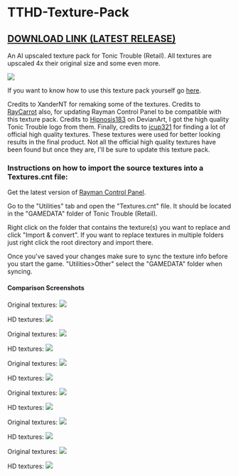 # TTHD-Texture-Pack
## [DOWNLOAD LINK (LATEST RELEASE)](https://github.com/TonicGaro/TTHD-Texture-Pack/releases/latest/download/TTHD.7z)
An AI upscaled texture pack for Tonic Trouble (Retail). All textures are upscaled 4x their original size and some even more.

![](https://github.com/TonicGaro/TTHD-Textures/blob/main/TTHD%20Logo.png)

If you want to know how to use this texture pack yourself go [here](https://raymanpc.com/forum/viewtopic.php?t=74787).

Credits to XanderNT for remaking some of the textures. Credits to [RayCarrot](https://github.com/RayCarrot) also, for updating Rayman Control Panel to be compatible with this texture pack. Credits to [Hipnosis183](https://www.deviantart.com/hipnosis183) on DevianArt, I got the high quality Tonic Trouble logo from them. Finally, credits to [icup321](https://github.com/icup321) for finding a lot of official high quality textures. These textures were used for better looking results in the final product. Not all the official high quality textures have been found but once they are, I'll be sure to update this texture pack.

### Instructions on how to import the source textures into a Textures.cnt file:

Get the latest version of [Rayman Control Panel](https://github.com/RayCarrot/RayCarrot.RCP.Metro/releases).

Go to the "Utilities" tab and open the "Textures.cnt" file. It should be located in the "GAMEDATA" folder of Tonic Trouble (Retail).

Right click on the folder that contains the texture(s) you want to replace and click "Import & convert". If you want to replace textures in multiple folders just right click the root directory and import there. 

Once you've saved your changes make sure to sync the texture info before you start the game. "Utilities>Other" select the "GAMEDATA" folder when syncing.

#### Comparison Screenshots
Original textures:
![](https://github.com/TonicGaro/TTHD-Texture-Pack/blob/main/Screenshots/original1.png)

HD textures:
![](https://github.com/TonicGaro/TTHD-Texture-Pack/blob/main/Screenshots/hd1.png)

Original textures:
![](https://github.com/TonicGaro/TTHD-Texture-Pack/blob/main/Screenshots/original2.png)

HD textures:
![](https://github.com/TonicGaro/TTHD-Texture-Pack/blob/main/Screenshots/hd2.png)

Original textures:
![](https://github.com/TonicGaro/TTHD-Texture-Pack/blob/main/Screenshots/original3.png)

HD textures:
![](https://github.com/TonicGaro/TTHD-Texture-Pack/blob/main/Screenshots/hd3.png)

Original textures:
![](https://github.com/TonicGaro/TTHD-Texture-Pack/blob/main/Screenshots/original4.png)

HD textures:
![](https://github.com/TonicGaro/TTHD-Texture-Pack/blob/main/Screenshots/hd4.png)

Original textures:
![](https://github.com/TonicGaro/TTHD-Texture-Pack/blob/main/Screenshots/original5.png)

HD textures:
![](https://github.com/TonicGaro/TTHD-Texture-Pack/blob/main/Screenshots/hd5.png)

Original textures:
![](https://github.com/TonicGaro/TTHD-Texture-Pack/blob/main/Screenshots/original6.png)

HD textures:
![](https://github.com/TonicGaro/TTHD-Texture-Pack/blob/main/Screenshots/hd6.png)
